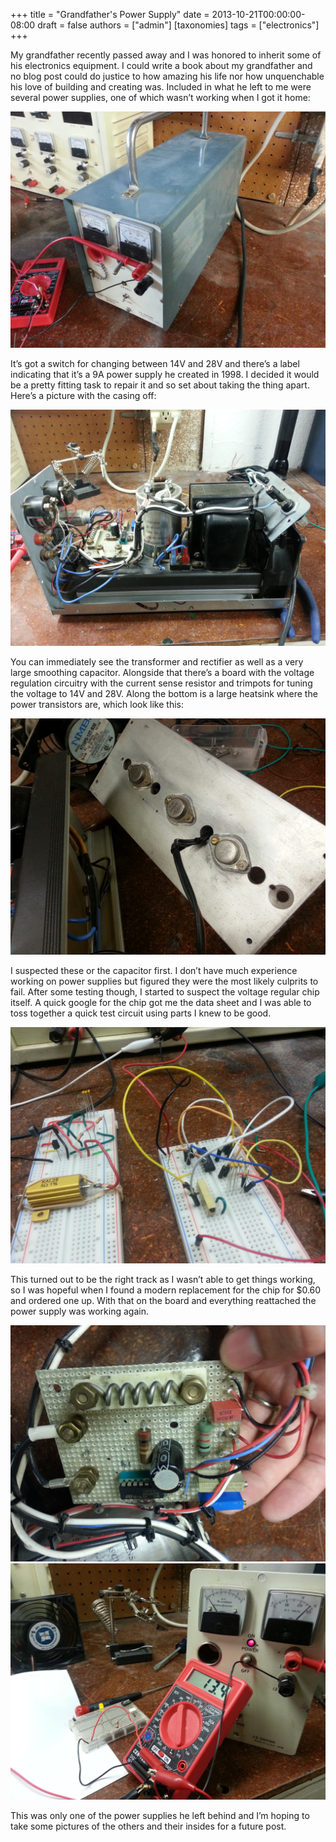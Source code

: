 +++
title = "Grandfather's Power Supply"
date = 2013-10-21T00:00:00-08:00
draft = false
authors = ["admin"]
[taxonomies]
tags = ["electronics"]
+++

My grandfather recently passed away and I was honored to inherit some of his electronics equipment. I could write a book about my grandfather and no blog post could do justice to how amazing his life nor how unquenchable his love of building and creating was. Included in what he left to me were several power supplies, one of which wasn’t working when I got it home:

<img src="20130719_153236.jpg">

It’s got a switch for changing between 14V and 28V and there’s a label indicating that it’s a 9A power supply he created in 1998. I decided it would be a pretty fitting task to repair it and so set about taking the thing apart. Here’s a picture with the casing off:

<img src="20130718_195920.jpg">

You can immediately see the transformer and rectifier as well as a very large smoothing capacitor. Alongside that there’s a board with the voltage regulation circuitry with the current sense resistor and trimpots for tuning the voltage to 14V and 28V. Along the bottom is a large heatsink where the power transistors are, which look like this:

<img src="20130718_192823.jpg">

I suspected these or the capacitor first. I don’t have much experience working on power supplies but figured they were the most likely culprits to fail. After some testing though, I started to suspect the voltage regular chip itself. A quick google for the chip got me the data sheet  and I was able to toss together a quick test circuit using parts I knew to be good.

<img src="20130716_191639.jpg">

This turned out to be the right track as I wasn’t able to get things working, so I was hopeful when I found a modern replacement for the chip for $0.60 and ordered one up. With that on the board and everything reattached the power supply was working again.

<img src="20130718_192858.jpg">

<img src="20130718_185824.jpg">

This was only one of the power supplies he left behind and I’m hoping to take some pictures of the others and their insides for a future post.
